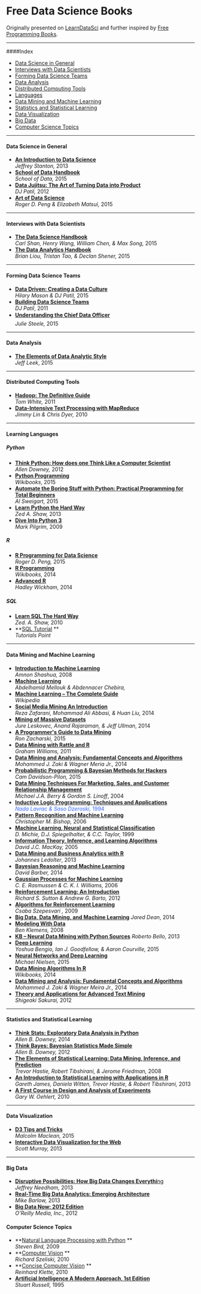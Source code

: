 # Free Data Science Books

Originally presented on [LearnDataSci](www.learndatasci.com/free-books) and further inspired by [Free Programming Books](https://github.com/vhf/free-programming-books).

* * *
####Index
*   [Data Science in General](#data-science-in-general)
*   [Interviews with Data Scientists](#interviews-with-data-scientists)
*   [Forming Data Science Teams](#forming-data-science-teams)
*   [Data Analysis](#data-analysis)
*   [Distributed Computing Tools](#distributed-computing-tools)
*   [Languages](#learning-languages)
*   [Data Mining and Machine Learning](#data-mining-and-machine-learning)
*   [Statistics and Statistical Learning](#statistics-and-statistical-learning)
*   [Data Visualization](#data-visualization)
*   [Big Data](#big-data)
*   [Computer Science Topics](#computer-science-topics)

* * *

#### Data Science in General

*   **[An Introduction to Data Science](https://docs.google.com/file/d/0B6iefdnF22XQeVZDSkxjZ0Z5VUE/edit?pli=1)** 
    <br>_Jeffrey Stanton,_ 2013
*   **[School of Data Handbook](http://schoolofdata.org/handbook/)** 
    <br>_School of Data,_ 2015
*   **[Data Jujitsu: The Art of Turning Data into Product](http://www.oreilly.com/data/free/data-jujitsu.csp)** 
    <br>_DJ Patil,_ 2012
*   **[Art of Data Science](https://leanpub.com/artofdatascience)** 
    <br>_Roger D. Peng & Elizabeth Matsui,_ 2015

* * *

#### Interviews with Data Scientists

*   **[The Data Science Handbook](http://www.thedatasciencehandbook.com/#get-the-book)** 
    <br>_Carl Shan, Henry Wang, William Chen, & Max Song,_ 2015
*   **[The Data Analytics Handbook](https://www.teamleada.com/handbook)** 
    <br>_Brian Liou, Tristan Tao, & Declan Shener,_ 2015

* * *

#### Forming Data Science Teams

*   **[Data Driven: Creating a Data Culture](http://www.oreilly.com/data/free/data-driven.csp)** 
    <br>_Hilary Mason & DJ Patil,_ 2015
*   **[Building Data Science Teams](http://www.oreilly.com/data/free/building-data-science-teams.csp)** 
    <br>_DJ Patil_, 2011
*   **[Understanding the Chief Data Officer](http://www.oreilly.com/data/free/files/understanding-chief-data-officer.pdf)** 
    <br>_Julie Steele,_ 2015

* * *

#### Data Analysis

*   **[The Elements of Data Analytic Style](https://leanpub.com/datastyle)** 
    <br>_Jeff Leek_, 2015

* * *

#### Distributed Computing Tools

*   **[Hadoop: The Definitive Guide](https://www.ida.liu.se/~TDDD43/themes/themeNOSQLlabs/2009-Hadoop.pdf)** 
    <br>_Tom White,_ 2011
*   **[Data-Intensive Text Processing with MapReduce](https://lintool.github.io/MapReduceAlgorithms/MapReduce-book-final.pdf)** 
    <br>_Jimmy Lin & Chris Dyer,_ 2010

* * *

#### Learning Languages

##### Python

*   **[Think Python: How does one Think Like a Computer Scientist](http://www.greenteapress.com/thinkpython/thinkpython.pdf)** 
    <br>_Allen Downey,_ 2012
*   **[Python Programming](https://en.wikibooks.org/wiki/Python_Programming)** 
    <br>_Wikibooks_, 2015
*   **[Automate the Boring Stuff with Python: Practical Programming for Total Beginners](https://automatetheboringstuff.com/)** 
    <br>_Al Sweigart,_ 2015
*   **[Learn Python the Hard Way](http://learnpythonthehardway.org/book/)** 
    <br>_Zed A. Shaw,_ 2013
*   **[Dive Into Python 3](http://www.diveintopython3.net/)**
    <br>_Mark Pilgrim_, 2009

##### R

*   **[R Programming for Data Science](https://leanpub.com/rprogramming)** 
    <br>_Roger D. Peng,_ 2015
*   **[R Programming](https://en.wikibooks.org/wiki/R_Programming)** 
    <br>_Wikibooks,_ 2014
*   **[Advanced R](http://adv-r.had.co.nz/)** 
    <br>_Hadley Wickham,_ 2014

##### SQL

*   **[Learn SQL The Hard Way](http://sql.learncodethehardway.org/book/)** 
    <br>_Zed. A. Shaw,_ 2010
*   **[SQL Tutorial](http://www.tutorialspoint.com/sql/sql_tutorial.pdf) ** 
    <br>_Tutorials Point_

* * *

#### Data Mining and Machine Learning

*   **[Introduction to Machine Learning](http://arxiv.org/pdf/0904.3664.pdf)** 
    <br>_Amnon Shashua,_ 2008
*   **[Machine Learning](http://www.intechopen.com/books/machine_learning)** 
    <br>_Abdelhamid Mellouk & Abdennacer Chebira,_ 
*   **[Machine Learning – The Complete Guide](https://en.wikipedia.org/wiki/Book:Machine_Learning_%E2%80%93_The_Complete_Guide)** 
    <br>_Wikipedia_
*   **[Social Media Mining An Introduction](http://dmml.asu.edu/smm/book/)** 
    <br>_Reza Zafarani, Mohammad Ali Abbasi, & Huan Liu,_ 2014
*   **[Mining of Massive Datasets](http://www.mmds.org/)** 
    <br>_Jure Leskovec, Anand Rajaraman, & Jeff Ullman_, 2014
*   **[A Programmer's Guide to Data Mining](http://guidetodatamining.com/)** 
    <br>_Ron Zacharski,_ 2015
*   **[Data Mining with Rattle and R](http://mineriaddatos.wikispaces.com/file/view/Data+Mining+With+Rattle+and+R_+The+Art+of+Excavating+Data+for+Knowledge+Discovery+-+Graham+Williams.pdf)** 
    <br>_Graham Williams,_ 2011
*   **[Data Mining and Analysis: Fundamental Concepts and Algorithms](http://www.dataminingbook.info/pmwiki.php/Main/BookDownload)** 
    <br>_Mohammed J. Zaki & Wagner Meria Jr.,_ 2014
*   **[Probabilistic Programming & Bayesian Methods for Hackers](http://camdavidsonpilon.github.io/Probabilistic-Programming-and-Bayesian-Methods-for-Hackers/)** 
    <br>_Cam Davidson-Pilon,_ 2015
*   **[Data Mining Techniques For Marketing, Sales, and Customer Relationship Management](http://www.huaat.com/download/2009091Marketing.pdf)** 
    <br>_Michael J.A. Berry & Gordon S. Linoff_, 2004
*   **[Inductive Logic Programming: Techniques and Applications](http://www-ai.ijs.si/SasoDzeroski/ILPBook/ILPbook.pdf)** <span style="color: #3366ff;"> 
    <br>_Nada Lavrac & Saso Dzeroski,_ 1994
*   **[Pattern Recognition and Machine Learning](http://www.rmki.kfki.hu/~banmi/elte/Bishop%20-%20Pattern%20Recognition%20and%20Machine%20Learning.pdf)** 
    <br>_Christopher M. Bishop,_ 2006
*   **[Machine Learning, Neural and Statistical Classification](http://www1.maths.leeds.ac.uk/~charles/statlog/)** 
    <br>_D. Michie, D.J. Spiegelhalter, & C.C. Taylor,_ 1999
*   **[Information Theory, Inference, and Learning Algorithms](http://www.inference.phy.cam.ac.uk/mackay/itprnn/book.html)** 
    <br>_David J.C. MacKay,_ 2005
*   **[Data Mining and Business Analytics with R](http://www.nataraz.in/data/ebook/hadoop/Data_Mining_and_Business_Analytics_with_R__Johannes_Ledolter.pdf)** 
    <br>_Johannes Ledolter_, 2013
*   **[Bayesian Reasoning and Machine Learning](http://web4.cs.ucl.ac.uk/staff/D.Barber/textbook/240415.pdf)** 
    <br>_David Barber,_ 2014
*   **[Gaussian Processes for Machine Learning](http://www.gaussianprocess.org/gpml/chapters/RW.pdf)** 
    <br>_C. E. Rasmussen & C. K. I. Williams,_ 2006
*   **[Reinforcement Learning: An Introduction](http://people.inf.elte.hu/lorincz/Files/RL_2006/SuttonBook.pdf)** 
    <br>_Richard S. Sutton & Andrew G. Barto,_ 2012
*   **[Algorithms for Reinforcement Learning](http://www.ualberta.ca/~szepesva/papers/RLAlgsInMDPs.pdf)** 
    <br>_Csaba Szepesvari ,_ 2009
*   **[Big Data, Data Mining, and Machine Learning](http://pdf.th7.cn/down/files/1411/Big%20Data,%20Data%20Mining,%20and%20Machine%20Learning.pdf)** _Jared Dean_, 2014
*   **[Modeling With Data](http://modelingwithdata.org/about_the_book.html)** 
    <br>_Ben Klemens,_ 2008
*   **[KB – Neural Data Mining with Python Sources](http://www.freeopen.org/wp-content/uploads/2013/10/KB_neural_data_mining.pdf)** _Roberto Bello,_ 2013
*   **[Deep Learning](http://www.iro.umontreal.ca/~bengioy/dlbook/)** 
    <br>_Yoshua Bengio, Ian J. Goodfellow, & Aaron Courville,_ 2015
*   **[Neural Networks and Deep Learning](http://neuralnetworksanddeeplearning.com/)** 
    <br>_Michael Nielsen,_ 2015
*   **[Data Mining Algorithms In R](https://en.wikibooks.org/wiki/Data_Mining_Algorithms_In_R)** 
    <br>_Wikibooks,_ 2014
*   **[Data Mining and Analysis: Fundamental Concepts and Algorithms](http://www.cs.rpi.edu/~zaki/PaperDir/DMABOOK.pdf)** 
    <br>_Mohammed J. Zaki & Wagner Meira Jr.,_ 2014
*   **[Theory and Applications for Advanced Text Mining](http://www.intechopen.com/books/theory-and-applications-for-advanced-text-mining)** 
    <br>_Shigeaki Sakurai,_ 2012

* * *

#### Statistics and Statistical Learning

*   **[Think Stats: Exploratory Data Analysis in Python](http://greenteapress.com/thinkstats2/thinkstats2.pdf)** 
    <br>_Allen B. Downey,_ 2014
*   **[Think Bayes: Bayesian Statistics Made Simple](http://greenteapress.com/thinkbayes/)** 
    <br>_Allen B. Downey,_ 2012
*   **[The Elements of Statistical Learning: Data Mining, Inference, and Prediction](http://web.stanford.edu/~hastie/local.ftp/Springer/OLD/ESLII_print4.pdf)** 
    <br>_Trevor Hastie, Robert Tibshirani, & Jerome Friedman,_ 2008
*   **[An Introduction to Statistical Learning with Applications in R](http://www-bcf.usc.edu/~gareth/ISL/ISLR%20Fourth%20Printing.pdf)** 
    <br>_Gareth James, Daniela Witten, Trevor Hastie, & Robert Tibshirani,_ 2013
*   **[A First Course in Design and Analysis of Experiments](http://users.stat.umn.edu/~gary/book/fcdae.pdf)** 
    <br>_Gary W. Oehlert,_ 2010

* * *

#### Data Visualization

*   **[D3 Tips and Tricks](https://leanpub.com/D3-Tips-and-Tricks)** 
    <br>_Malcolm Maclean,_ 2015
*   **[Interactive Data Visualization for the Web](http://chimera.labs.oreilly.com/books/1230000000345/index.html)** 
    <br>_Scott Murray,_ 2013

* * *

#### Big Data

*   [**Disruptive Possibilities: How Big Data Changes Everythi**ng](http://hortonworks.com/wp-content/uploads/downloads/2013/04/DisruptivePossibilities.pdf) 
    <br>_Jeffrey Needham,_ 2013
*   **[Real-Time Big Data Analytics: Emerging Architecture](http://www.pentaho.com/assets/pdf/CqPxTROXtCpfoLrUi4Bj.pdf)** 
    <br>_Mike Barlow,_ 2013
*   **[Big Data Now: 2012 Edition](http://cdn.oreillystatic.com/oreilly/radarreport/0636920028307/Big_Data_Now_2012_Edition.pdf)** 
    <br>_O’Reilly Media, Inc.,_ 2012

#### Computer Science Topics

*   **[Natural Language Processing with Python](http://www.nltk.org/book_1ed/) ** 
    <br>_Steven Bird,_ 2009
*   **[Computer Vision](http://szeliski.org/Book/) ** 
    <br>_Richard Szeliski,_ 2010
*   **[Concise Computer Vision](http://cvrs.whu.edu.cn/downloads/ebooks/Concise%20Computer%20Vision%20-%20An%20Introduction%20into%20Therory%20and%20Algorithm.pdf) ** 
    <br>_Reinhard Klette,_ 2010
*   **[Artificial Intelligence A Modern Approach, 1st Edition](http://www.cin.ufpe.br/~tfl2/artificial-intelligence-modern-approach.9780131038059.25368.pdf)** 
    <br>_Stuart Russell,_ 1995